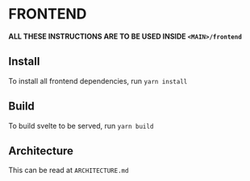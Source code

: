 # FRONTEND

**ALL THESE INSTRUCTIONS ARE TO BE USED INSIDE `<MAIN>/frontend`**

## Install

To install all frontend dependencies, run `yarn install`

## Build

To build svelte to be served, run `yarn build`

## Architecture

This can be read at `ARCHITECTURE.md`

